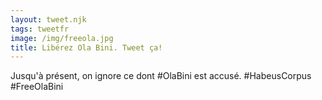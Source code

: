 ```yaml
---
layout: tweet.njk
tags: tweetfr
image: /img/freeola.jpg
title: Libérez Ola Bini. Tweet ça!
---
```

Jusqu'à présent, on ignore ce dont #OlaBini est accusé.
#HabeusCorpus
#FreeOlaBini
